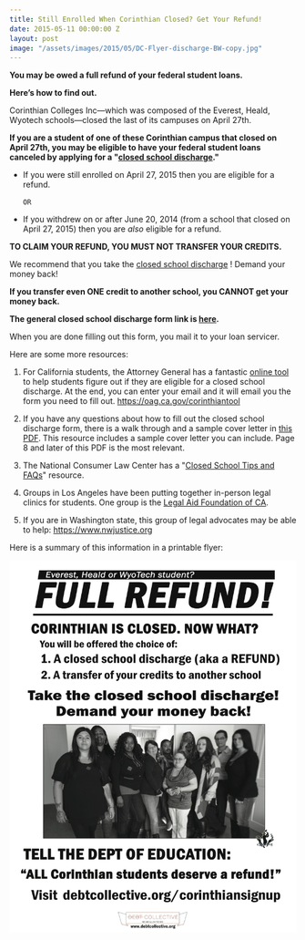 ```yaml
---
title: Still Enrolled When Corinthian Closed? Get Your Refund!
date: 2015-05-11 00:00:00 Z
layout: post
image: "/assets/images/2015/05/DC-Flyer-discharge-BW-copy.jpg"
---
```


**You may be owed a full refund of your federal student loans.**

**Here’s how to find out.**

Corinthian Colleges Inc&mdash;which was composed of the Everest, Heald, Wyotech schools&mdash;closed the last of its campuses on April 27th. 


**If you are a student of one of these Corinthian campus that closed on April 27th, you may be eligible to have your federal student loans canceled by applying for a "[closed school discharge](http://www.ifap.ed.gov/dpcletters/attachments/GEN1418AttachLoanDischargeAppSchoolClosure.pdf)."**

* If you were still enrolled on April 27, 2015 then you are eligible for a refund.

      OR

* If you withdrew on or after June 20, 2014 (from a school that closed on April 27, 2015) then you are *also* eligible for a refund.

**TO CLAIM YOUR REFUND, YOU MUST NOT TRANSFER YOUR CREDITS.**


We recommend that you take the [closed school discharge](http://www.ifap.ed.gov/dpcletters/attachments/GEN1418AttachLoanDischargeAppSchoolClosure.pdf) ! Demand your money back! 

**If you transfer even ONE credit to another school, you CANNOT get your money back.**

**The general closed school discharge form link is [here](http://www.ifap.ed.gov/dpcletters/attachments/GEN1418AttachLoanDischargeAppSchoolClosure.pdf).**

When you are done filling out this form, you mail it to your loan servicer.

Here are some more resources: 

1. For California students, the Attorney General has a fantastic [online tool](https://oag.ca.gov/corinthiantool) to help students figure out if they are eligible for a closed school discharge. At the end, you can enter your email and it will email you the form you need to fill out. https://oag.ca.gov/corinthiantool

2.   If you have any questions about how to fill out the closed school discharge form, there is a walk through and a sample cover letter in [this PDF](http://assets.seiu.org/campaigns/corinthianshutdown.org/Closed-School-Loan-Discharge-Packet.pdf). This resource includes a sample cover letter you can include. Page 8 and later of this PDF is the most relevant. 

3. The National Consumer Law Center has a "[Closed School Tips and FAQs](http://www.studentloanborrowerassistance.org/loan-cancellation/school-related/closed-school/closed-school-tips-and-faqs/)" resource.

4. Groups in Los Angeles have been putting together in-person legal clinics for students. One group is the [Legal Aid Foundation of CA](http://www.lafla.org/).

5. If you are in Washington state,  this group of legal advocates may be able to help: https://www.nwjustice.org

Here is a summary of this information in a printable flyer:

![](/assets/images/2015/06/DC-Flyer-discharge-BW-copy.jpg)


